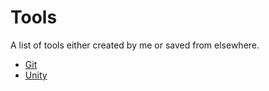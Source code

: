 # Tools

A list of tools either created by me or saved from elsewhere.

* [Git](https://github.com/iamtomhewitt/tools/tree/master/git)
* [Unity](https://github.com/iamtomhewitt/tools/tree/master/unity)